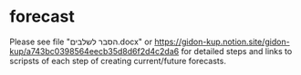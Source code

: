 # forecast
Please see file "הסבר לשלבים.docx" or https://gidon-kup.notion.site/gidon-kup/a743bc0398564eecb35d8d6f2d4c2da6 for detailed steps and links to scripsts of each step of creating current/future forecasts.
